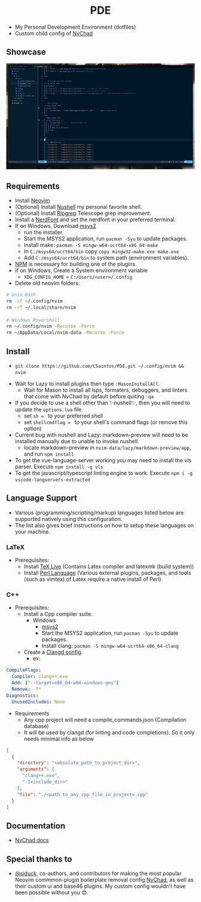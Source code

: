 <h1 align="center">PDE</h1>

- My Personal Development Environment (dotfiles)
- Custom child config of [NvChad](https://github.com/NvChad/NvChad)

## Showcase
![general](./showcase/pde_general.png)

## Requirements
- Install [Neovim](https://github.com/neovim/neovim/wiki/Installing-Neovim)
- (Optional) Install [Nushell](https://www.nushell.sh/book/installation.html) my personal favorite shell.
  <!-- - My [NuConfig](https://github.com/CSaintos/NuConfig) -->
- (Optional) Install [Ripgrep](https://github.com/BurntSushi/ripgrep) Telescope grep improvement.
- Install a [NerdFont](https://www.nerdfonts.com/) and set the nerdfont in your preferred terminal.
- If on Windows, Download [msys2](https://www.msys2.org/)
  - run the installer.
  - Start the MSYS2 application, run `pacman -Syu` to update packages.
  - Install make: `pacman -S mingw-w64-ucrt64-x86_64-make`
  - In `C:/msys64/ucrt64/bin` copy `copy mingw32-make.exe make.exe`
  - Add `C:/msys64/ucrt64/bin` to system path (environment variables).
- [NPM](https://docs.npmjs.com/downloading-and-installing-node-js-and-npm) is necessary for building one of the plugins.
- If on Windows, Create a System environment variable
  - `XDG_CONFIG_HOME` = `C:/Users/<user>/.config`
- Delete old neovim folders:
```bash
# Unix Bash 
rm -rf ~/.config/nvim
rm -rf ~/.local/share/nvim

# Windows Powershell
rm ~/.config/nvim -Recurse -Force
rm ~/AppData/Local/nvim-data -Recurse -Force
```

## Install 
- `git clone https://github.com/CSaintos/PDE.git ~/.config/nvim && nvim`
<!-- - Once in nvim, navigate to line that says `use({"nvim-telescope/telescope-fzf-native.nvim",run="C:/MinGW/bin/mingw32-make.exe"}) -- telescope dependency` -->
<!--   - Change text at `run="C:/..."` to your make installation path `run="path/to/make"`  -->
<!--     - The make executable: for Unix is `make`, for windows is `mingw32-make.exe` -->
- Wait for Lazy to install plugins then type `:MasonInstallAll`.
  - Wait for Mason to install all lsps, formaters, debuggers, and linters that come with NvChad by default before quiting `:qa`
- If you decide to use a shell other than ✨nushell✨, then you will need to update the `options.lua` file.
  - set `sh = ` to your preferred shell
  - set `shellcmdflag = ` to your shell's command flags (or remove this option)
- Current bug with nushell and Lazy: markdown-preview will need to be installed manually due to unable to invoke nushell.
  - locate markdown-preview in `nvim-data/lazy/markdown-preview/app`, and run `npm install`
- To get the vue-language-server working you may need to install the vls parser. Execute `npm install -g vls`
- To get the javascript/typescript linting engine to work. Execute `npm i -g vscode-langservers-extracted`

## Language Support
- Various (programming/scripting/markup) languages listed below are supported natively using this configuration.
- The list also gives brief instructions on how to setup these languages on your machine. 
### LaTeX
- Prerequisites: 
  - Install [TeX Live](https://www.tug.org/texlive/) (Contains Latex compiler and latexmk (build system))
  - Install [Perl Language](https://www.activestate.com/products/perl/) (Various external plugins, packages, and tools (such as vimtex) of Latex require a native install of Perl)
### C++
- Prerequisites:
  - Install a Cpp compiler suite.
    - Windows
      - [msys2](https://www.msys2.org/)
      - Start the MSYS2 application, run `pacman -Syu` to update packages.
      - Install clang: `pacman -S mingw-w64-ucrt64-x86_64-clang`
  - Create a [Clangd config](https://clangd.llvm.org/config#files).
    - ex:
```yml
CompileFlags:
  Compiler: clang++.exe
  Add: ["--target=x86_64-w64-windows-gnu"]
  Remove: -f*
Diagnostics:
  UnusedIncludes: None
```
- Requirements
  - Any cpp project will need a compile_commands.json (Compilation database)
  - It will be used by clangd (for linting and code completions). So it only needs minimal info as below
```json
[
  {
    "directory": "<absolute_path_to_project_dir>",
    "arguments": [
      "clang++.exe",
      "-I<include_dir>"
    ],
    "file": "./<path_to_any_cpp_file_in_project>.cpp"
  }
]
```

## Documentation
- [NvChad docs](https://nvchad.com/docs/quickstart/post-install)

## Special thanks to 
- [@siduck](https://github.com/siduck), co-authors, and contributors for making the most popular Neovim commmon-plugin boilerplate removal config [NvChad](https://github.com/NvChad/NvChad), as well as their custom ui and base46 plugins. My custom config wouldn't have been possible without you 😍.
